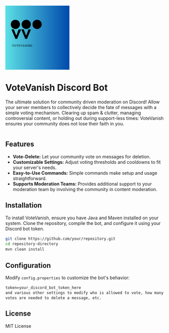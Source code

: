 <p align="center">
  <img src="VV.png" alt="VoteVanish Logo" width="200" style="float: left; margin-right: 2ch;">
  <div style="display: inline-block;">
    <h1>VoteVanish Discord Bot</h1>
    <p>The ultimate solution for community driven moderation on Discord! Allow your server members to collectively decide the fate of messages with a simple voting mechanism. Clearing up spam & clutter, managing controversial content, or holding out during support-less times: VoteVanish ensures your community does not lose their faith in you.</p>
  </div>
</p>

## Features

- **Vote-Delete:** Let your community vote on messages for deletion.
- **Customizable Settings:** Adjust voting thresholds and cooldowns to fit your server's needs.
- **Easy-to-Use Commands:** Simple commands make setup and usage straightforward.
- **Supports Moderation Teams:** Provides additional support to your moderation team by involving the community in content moderation.

## Installation

To install VoteVanish, ensure you have Java and Maven installed on your system. Clone the repository, compile the bot, and configure it using your Discord bot token.

```bash
git clone https://github.com/your/repository.git
cd repository-directory
mvn clean install
```

## Configuration

Modify `config.properties` to customize the bot's behavior:

```properties
token=your_discord_bot_token_here
and various other settings to modify who is allowed to vote, how many votes are needed to delete a message, etc.
```

## License
MIT License
```